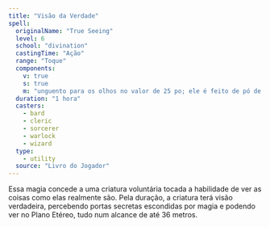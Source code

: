 ```yaml
---
title: "Visão da Verdade"
spell:
  originalName: "True Seeing"
  level: 6
  school: "divination"
  castingTime: "Ação"
  range: "Toque"
  components:
    v: true
    s: true
    m: "unguento para os olhos no valor de 25 po; ele é feito de pó de cogumelo, açafrão e gordura; e é consumido pela magia"
  duration: "1 hora"
  casters:
    - bard
    - cleric
    - sorcerer
    - warlock
    - wizard
  type:
    - utility
  source: "Livro do Jogador"
---
```


Essa magia concede a uma criatura voluntária tocada a habilidade de ver as coisas como elas realmente são. Pela duração, a criatura terá visão verdadeira, percebendo portas secretas escondidas por magia e podendo ver no Plano Etéreo, tudo num alcance de até 36 metros.
